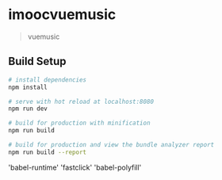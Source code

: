 # imoocvuemusic

> vuemusic

## Build Setup

``` bash
# install dependencies
npm install

# serve with hot reload at localhost:8080
npm run dev

# build for production with minification
npm run build

# build for production and view the bundle analyzer report
npm run build --report
```

'babel-runtime'
'fastclick'
'babel-polyfill'
